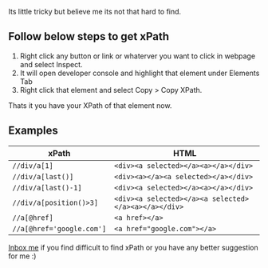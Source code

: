 Its little tricky but believe me its not that hard to find.

## Follow below steps to get xPath
1. Right click any button or link or whaterver you want to click in webpage and select Inspect.
2. It will open developer console and highlight that element under Elements Tab
3. Right click that element and select Copy > Copy XPath.

Thats it you have your XPath of that element now.

## Examples

| xPath | HTML |
| ------ | ------ |
|`//div/a[1]`|`<div><a selected></a><a></a></div>`|
|`//div/a[last()]`|`<div><a></a><a selected></a></div>`|
|`//div/a[last()-1]`|`<div><a selected></a><a></a></div>`|
|`//div/a[position()>3]`|`<div><a selected></a><a selected></a><a></a></div>`|
|`//a[@href]`|`<a href></a>`|
|`//a[@href='google.com']`|`<a href="google.com"></a>`|

[Inbox me](dhruv.techapps@gmail.com) if you find difficult to find xPath or you have any better suggestion for me :)

